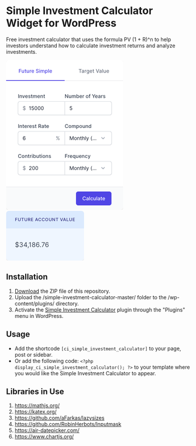 # Simple Investment Calculator Widget for WordPress

Free investment calculator that uses the formula PV (1 + R)^n to help investors understand how to calculate investment returns and analyze investments.

![Simple Investment Calculator Input Form](/assets/images/screenshot-1.png "Simple Investment Calculator Input Form")
![Simple Investment Calculator Calculation Results](/assets/images/screenshot-2.png "Simple Investment Calculator Calculation Results")

## Installation

1. [Download](https://github.com/pub-calculator-io/age-calculator/archive/refs/heads/master.zip) the ZIP file of this repository.
2. Upload the /simple-investment-calculator-master/ folder to the /wp-content/plugins/ directory.
3. Activate the [Simple Investment Calculator](https://www.calculator.io/simple-investment-calculator/ "Simple Investment Calculator Homepage") plugin through the "Plugins" menu in WordPress.

## Usage
* Add the shortcode `[ci_simple_investment_calculator]` to your page, post or sidebar.
* Or add the following code: `<?php display_ci_simple_investment_calculator(); ?>` to your template where you would like the Simple Investment Calculator to appear.

## Libraries in Use
1. https://mathjs.org/
2. https://katex.org/
3. https://github.com/aFarkas/lazysizes
4. https://github.com/RobinHerbots/Inputmask
5. https://air-datepicker.com/
6. https://www.chartjs.org/
